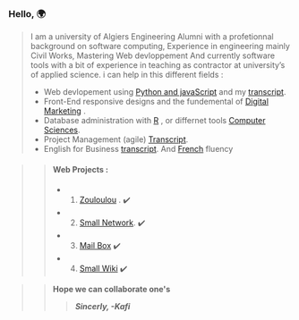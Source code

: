 ### Hello, 🌍

>I am a university of Algiers Engineering  Alumni with a profetionnal background on software computing,
Experience in engineering mainly Civil Works, Mastering Web devloppement And currently software tools with a bit of experience in teaching as contractor at university’s of applied science.
>i can help in this different fields  :
>- Web devlopement using  [Python and javaScript](https://credentials.edx.org/credentials/7ca9badd84c344d593af5aeb759ad5c4/) and my [transcript](https://records.edx.org/90f4789c25494670ade712cc8b590f5c).
>- Front-End responsive designs and the fundemental of [Digital Marketing](https://skillshop.exceedlms.com/profiles/3339237f3b8b4100aefe8e0c4e032f4a) .
>- Database administration with  [R](https://courses.edx.org/certificates/4217a624e961448f83b408477323da42) , or differnet tools  [Computer Sciences](https://certificates.cs50.io/a8536a9a-99ea-40c9-a7d7-b9d18b188446.pdf?size=letter). 
>- Project Management (agile) [Transcript](https://credentials.edx.org/records/programs/shared/f0f85dca2e214b2fb8d050e021bf763b).
>- English for Business [transcript](https://records.edx.org/shared/b731cf9f921647d380e26199591234fd). And [French](https://www.credential.net/8707700a-69d6-4d96-91be-97362844f946?username=elhoups#gs.07frno) fluency 

>>#### Web Projects  :
>>- 1. [Zouloulou](https://youtu.be/adUXjfNohmw) . :heavy_check_mark:
>>- 2. [Small Network](https://www.youtube.com/watch?v=H5g-S4LF7rA). :heavy_check_mark:
>>- 3. [Mail Box](https://youtu.be/8hLDxBDQugY) :heavy_check_mark:
>>- 4. [Small Wiki](https://youtu.be/afFiHaY1WRg) :heavy_check_mark:

>>**Hope we can collaborate one's** 	
>>>***Sincerly, -Kafi***

